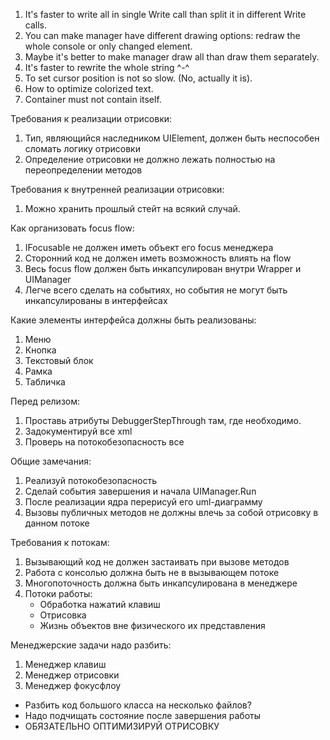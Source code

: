 ﻿1. It's faster to write all in single Write call than split it in different Write calls.
2. You can make manager have different drawing options: redraw the whole console or only changed element.
3. Maybe it's better to make manager draw all than draw them separately.
4. It's faster to rewrite the whole string ^-^
5. To set cursor position is not so slow. (No, actually it is).
6. How to optimize colorized text.
7. Container must not contain itself.

Требования к реализации отрисовки:
1. Тип, являющийся наследником UIElement, должен быть неспособен сломать логику отрисовки
2. Определение отрисовки не должно лежать полностью на переопределении методов

[//]: # (3. Наследник UIElement не должен сам ничего рисовать)
[//]: # (4. Работа непосредственно с консолью должна быть инкапсулированна в единственном классе-менеджере)

Требования к внутренней реализации отрисовки:
1. Можно хранить прошлый стейт на всякий случай.

[//]: # (1. Количество вызовов методов класса Console должно быть минимально.)
[//]: # (2. Перерисовывать два куска одной строки в одном вызове Console.WriteLine когда это возможно.)
[//]: # (4. Можно сделать коллекцию запросов отрисовки, в которую будут добавляться запросы, если не закончена еще прошлая отрисовка)

Как организовать focus flow:
1. IFocusable не должен иметь объект его focus менеджера
2. Сторонний код не должен иметь возможность влиять на flow
3. Весь focus flow должен быть инкапсулирован внутри Wrapper и UIManager
4. Легче всего сделать на событиях, но события не могут быть инкапсулированы в интерфейсах

Какие элементы интерфейса должны быть реализованы:
1. Меню
2. Кнопка
3. Текстовый блок
4. Рамка
5. Табличка

Перед релизом: 
1. Проставь атрибуты DebuggerStepThrough там, где необходимо.
2. Задокументируй все xml
3. Проверь на потокобезопасность все

Общие замечания:
1. Реализуй потокобезопасность
2. Сделай события завершения и начала UIManager.Run
3. После реализации ядра перерисуй его uml-диаграмму
4. Вызовы публичных методов не должны влечь за собой отрисовку в данном потоке

Требования к потокам:
1. Вызывающий код не должен застаивать при вызове методов
2. Работа с консолью должна быть не в вызывающем потоке
3. Многопоточность должна быть инкапсулирована в менеджере
4. Потоки работы:
    - Обработка нажатий клавиш
    - Отрисовка
    - Жизнь объектов вне физического их представления

Менеджерские задачи надо разбить:
1. Менеджер клавиш
2. Менеджер отрисовки
3. Менеджер фокусфлоу

- Разбить код большого класса на несколько файлов?
- Надо подчищать состояние после завершения работы 
- ОБЯЗАТЕЛЬНО ОПТИМИЗИРУЙ ОТРИСОВКУ
